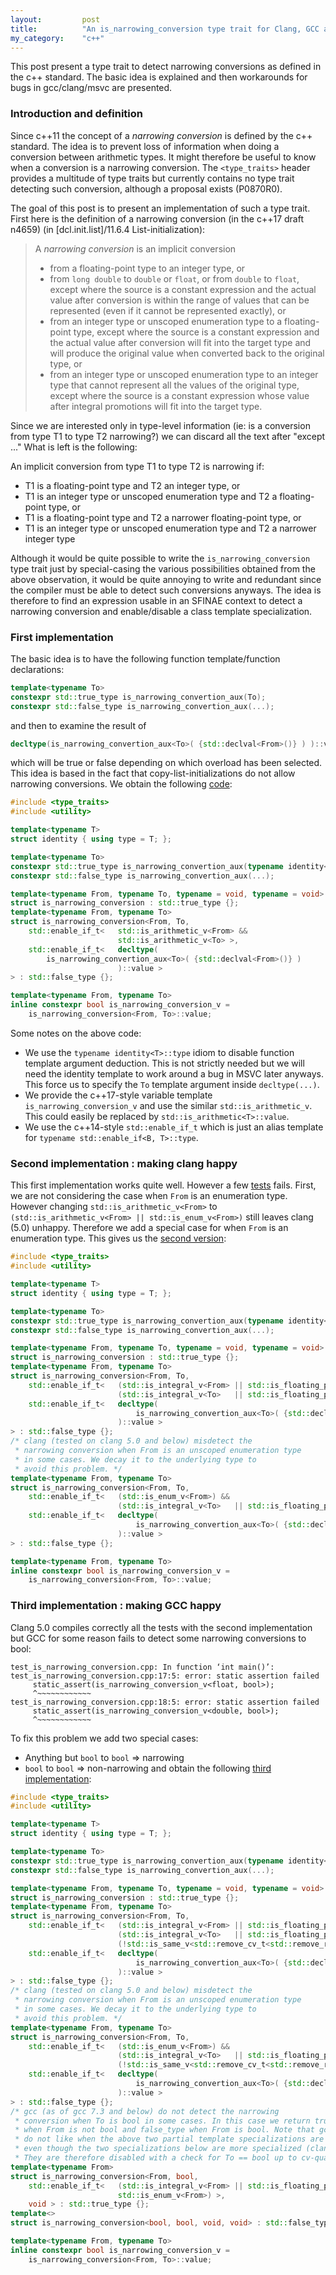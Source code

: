 ```yaml
---
layout:         post
title:          "An is_narrowing_conversion type trait for Clang, GCC and MSVC"
my_category:    "c++"
---
```

This post present a type trait to detect narrowing conversions as defined in the c++ standard.
The basic idea is explained and then workarounds for bugs in gcc/clang/msvc are presented.
<!--more-->

### Introduction and definition

Since c++11 the concept of a *narrowing conversion* is defined by the c++ standard.
The idea is to prevent loss of information when doing a conversion between arithmetic types.
It might therefore be useful to know when a conversion is a narrowing conversion.
The `<type_traits>` header provides a multitude of type traits but currently contains no type trait
detecting such conversion, although a proposal exists (P0870R0).

The goal of this post is to present an implementation of such a type trait.
First here is the definition of a narrowing conversion (in the c++17 draft n4659)
(in [dcl.init.list]/11.6.4 List-initialization):

> A *narrowing conversion* is an implicit conversion
>    * from a floating-point type to an integer type, or
>    * from `long double` to `double` or `float`, or from
>      `double` to `float`, except where the source is a constant
>      expression and the actual value after conversion is within
>      the range of values that can be represented
>      (even if it cannot be represented exactly), or
>    * from an integer type or unscoped enumeration type to a
>      floating-point type, except where the source is
>      a constant expression and the actual value after conversion
>      will fit into the target type and will produce the original
>      value when converted back to the original type, or
>    * from an integer type or unscoped enumeration type to an
>      integer type that cannot represent all the values of the original type,
>      except where the source is a constant expression whose value
>      after integral promotions will fit into the target type.

Since we are interested only in type-level information
(ie: is a conversion from type T1 to type T2 narrowing?)
we can discard all the text after "except ..."
What is left is the following:

An implicit conversion from type T1 to type T2 is narrowing if:
   * T1 is a floating-point type and T2 an integer type, or
   * T1 is an integer type or unscoped enumeration type
     and T2 a floating-point type, or
   * T1 is a floating-point type and T2 a narrower floating-point type, or
   * T1 is an integer type or unscoped enumeration type
     and T2 a narrower integer type

Although it would be quite possible to write the `is_narrowing_conversion` type trait
just by special-casing the various possibilities obtained from the above observation,
it would be quite annoying to write and redundant since the compiler must be able to
detect such conversions anyways. The idea is therefore to find an expression usable in an
SFINAE context to detect a narrowing conversion and enable/disable a class template specialization.

### First implementation

The basic idea is to have the following function template/function declarations:
~~~c++
template<typename To>
constexpr std::true_type is_narrowing_convertion_aux(To);
constexpr std::false_type is_narrowing_convertion_aux(...);
~~~
and then to examine the result of
~~~c++
decltype(is_narrowing_convertion_aux<To>( {std::declval<From>()} ) )::value
~~~
which will be true or false depending on which overload has been selected.
This idea is based in the fact that copy-list-initializations do not allow
narrowing conversions. We obtain the following [code][impl_v1]:
~~~c++
#include <type_traits>
#include <utility>

template<typename T>
struct identity { using type = T; };

template<typename To>
constexpr std::true_type is_narrowing_convertion_aux(typename identity<To>::type);
constexpr std::false_type is_narrowing_convertion_aux(...);

template<typename From, typename To, typename = void, typename = void>
struct is_narrowing_conversion : std::true_type {};
template<typename From, typename To>
struct is_narrowing_conversion<From, To,
    std::enable_if_t<   std::is_arithmetic_v<From> &&
                        std::is_arithmetic_v<To> >,
    std::enable_if_t<   decltype(
        is_narrowing_convertion_aux<To>( {std::declval<From>()} )
                        )::value >
> : std::false_type {};

template<typename From, typename To>
inline constexpr bool is_narrowing_conversion_v =
    is_narrowing_conversion<From, To>::value;
~~~

Some notes on the above code:
   * We use the `typename identity<T>::type` idiom to disable function template argument
     deduction. This is not strictly needed but we will need the identity template to work
     around a bug in MSVC later anyways. This force us to specify the `To` template argument
     inside `decltype(...)`.
   * We provide the c++17-style variable template `is_narrowing_conversion_v` and use the
     similar `std::is_arithmetic_v`. This could easily be replaced by `std::is_arithmetic<T>::value`.
   * We use the c++14-style `std::enable_if_t` which is just an alias template for
     `typename std::enable_if<B, T>::type`.

### Second implementation : making clang happy

This first implementation works quite well. However a few [tests][test_is_narrowing_conversion.cpp] fails.
First, we are not considering the case when `From` is an enumeration type. However changing
`std::is_arithmetic_v<From>` to `(std::is_arithmetic_v<From> || std::is_enum_v<From>)` still leaves clang (5.0) unhappy.
Therefore we add a special case for when `From` is an enumeration type.
This gives us the [second version][impl_v2]:

~~~c++
#include <type_traits>
#include <utility>

template<typename T>
struct identity { using type = T; };

template<typename To>
constexpr std::true_type is_narrowing_convertion_aux(typename identity<To>::type);
constexpr std::false_type is_narrowing_convertion_aux(...);

template<typename From, typename To, typename = void, typename = void>
struct is_narrowing_conversion : std::true_type {};
template<typename From, typename To>
struct is_narrowing_conversion<From, To,
    std::enable_if_t<   (std::is_integral_v<From> || std::is_floating_point_v<From>) &&
                        (std::is_integral_v<To>   || std::is_floating_point_v<To>) >,
    std::enable_if_t<   decltype(
                            is_narrowing_convertion_aux<To>( {std::declval<From>()} )
                        )::value >
> : std::false_type {};
/* clang (tested on clang 5.0 and below) misdetect the
 * narrowing conversion when From is an unscoped enumeration type
 * in some cases. We decay it to the underlying type to
 * avoid this problem. */
template<typename From, typename To>
struct is_narrowing_conversion<From, To,
    std::enable_if_t<   (std::is_enum_v<From>) &&
                        (std::is_integral_v<To>   || std::is_floating_point_v<To>) >,
    std::enable_if_t<   decltype(
                            is_narrowing_convertion_aux<To>( {std::declval<std::underlying_type_t<From> >()} )
                        )::value >
> : std::false_type {};

template<typename From, typename To>
inline constexpr bool is_narrowing_conversion_v =
    is_narrowing_conversion<From, To>::value;
~~~

### Third implementation : making GCC happy

Clang 5.0 compiles correctly all the tests with the
second implementation but GCC for some reason fails to
detect some narrowing conversions to bool:

~~~
test_is_narrowing_conversion.cpp: In function ‘int main()’:
test_is_narrowing_conversion.cpp:17:5: error: static assertion failed
     static_assert(is_narrowing_conversion_v<float, bool>);
     ^~~~~~~~~~~~~
test_is_narrowing_conversion.cpp:18:5: error: static assertion failed
     static_assert(is_narrowing_conversion_v<double, bool>);
     ^~~~~~~~~~~~~
~~~

To fix this problem we add two special cases:
   * Anything but `bool` to `bool` => narrowing
   * `bool` to `bool` => non-narrowing
and obtain the following [third implementation][impl_v3]:

~~~c++
#include <type_traits>
#include <utility>

template<typename T>
struct identity { using type = T; };

template<typename To>
constexpr std::true_type is_narrowing_convertion_aux(typename identity<To>::type);
constexpr std::false_type is_narrowing_convertion_aux(...);

template<typename From, typename To, typename = void, typename = void>
struct is_narrowing_conversion : std::true_type {};
template<typename From, typename To>
struct is_narrowing_conversion<From, To,
    std::enable_if_t<   (std::is_integral_v<From> || std::is_floating_point_v<From>) &&
                        (std::is_integral_v<To>   || std::is_floating_point_v<To>) &&
                        (!std::is_same_v<std::remove_cv_t<std::remove_reference_t<To>>, bool>) >,
    std::enable_if_t<   decltype(
                            is_narrowing_convertion_aux<To>( {std::declval<From>()} )
                        )::value >
> : std::false_type {};
/* clang (tested on clang 5.0 and below) misdetect the
 * narrowing conversion when From is an unscoped enumeration type
 * in some cases. We decay it to the underlying type to
 * avoid this problem. */
template<typename From, typename To>
struct is_narrowing_conversion<From, To,
    std::enable_if_t<   (std::is_enum_v<From>) &&
                        (std::is_integral_v<To>   || std::is_floating_point_v<To>) &&
                        (!std::is_same_v<std::remove_cv_t<std::remove_reference_t<To>>, bool>) >,
    std::enable_if_t<   decltype(
                            is_narrowing_convertion_aux<To>( {std::declval<std::underlying_type_t<From> >()} )
                        )::value >
> : std::false_type {};
/* gcc (as of gcc 7.3 and below) do not detect the narrowing
 * conversion when To is bool in some cases. In this case we return true_type
 * when From is not bool and false_type when From is bool. Note that gcc
 * do not like when the above two partial template specializations are enabled,
 * even though the two specializations below are more specialized (clang is fine).
 * They are therefore disabled with a check for To == bool up to cv-qual and ref. */
template<typename From>
struct is_narrowing_conversion<From, bool,
    std::enable_if_t<   (std::is_integral_v<From> || std::is_floating_point_v<From> ||
                        std::is_enum_v<From>) >,
    void > : std::true_type {};
template<>
struct is_narrowing_conversion<bool, bool, void, void> : std::false_type {};

template<typename From, typename To>
inline constexpr bool is_narrowing_conversion_v =
    is_narrowing_conversion<From, To>::value;
~~~

[impl_v1]: https://github.com/riccibruno/riccibruno.github.io/blob/master/assets/c%2B%2B_is_narrowing_conversion_type_trait/is_narrowing_conversion_v1.hpp
[test_is_narrowing_conversion.cpp]: https://github.com/riccibruno/riccibruno.github.io/blob/master/assets/c%2B%2B_is_narrowing_conversion_type_trait/test_is_narrowing_conversion.cpp
[impl_v2]: https://github.com/riccibruno/riccibruno.github.io/blob/master/assets/c%2B%2B_is_narrowing_conversion_type_trait/is_narrowing_conversion_v2.hpp
[impl_v3]: https://github.com/riccibruno/riccibruno.github.io/blob/master/assets/c%2B%2B_is_narrowing_conversion_type_trait/is_narrowing_conversion_v3.hpp
